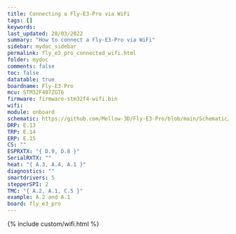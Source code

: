 ```yaml
---
title: Connecting a Fly-E3-Pro via WiFi
tags: []
keywords: 
last_updated: 28/03/2022
summary: "How to connect a Fly-E3-Pro via WiFi"
sidebar: mydoc_sidebar
permalink: fly_e3_pro_connected_wifi.html
folder: mydoc
comments: false
toc: false
datatable: true
boardname: Fly-E3-Pro
mcu: STM32F407ZGT6
firmware: firmware-stm32f4-wifi.bin
wifi: 
module: onboard
schematic: https://github.com/Mellow-3D/Fly-E3-Pro/blob/main/Schematic/Schematic_E3-PRO.pdf
DRP: E.13
TRP: E.14
ERP: E.15
CS: ""
ESPRXTX: "{ D.9, D.8 }"
SerialRXTX: ""
heat: "{ A.3, A.4, A.1 }"
diagnostics: ""
smartdrivers: 5
stepperSPI: 2
TMC: "{ A.2, A.1, C.5 }"
example: A.2 and A.1
board: fly_e3_pro
---
```


{% include custom/wifi.html %}